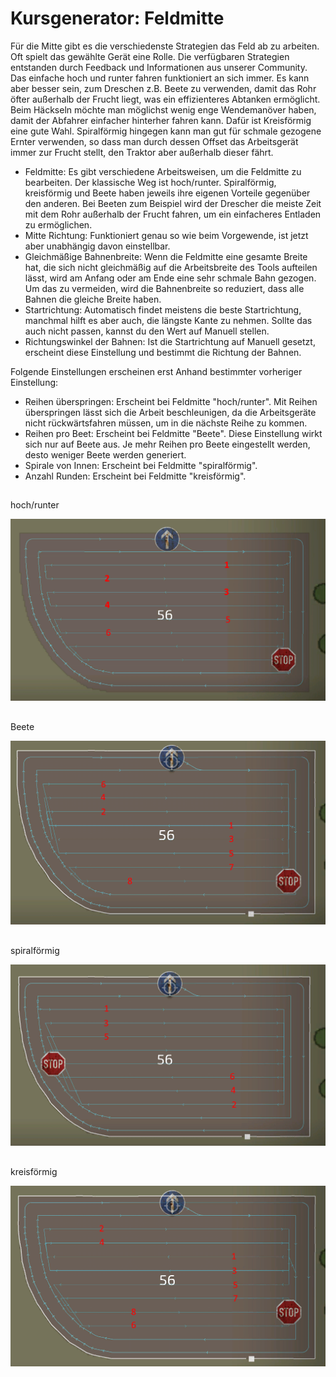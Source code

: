 # Kursgenerator: Feldmitte


Für die Mitte gibt es die verschiedenste Strategien das Feld ab zu arbeiten. Oft spielt das gewählte Gerät eine Rolle. Die verfügbaren Strategien entstanden durch Feedback und Informationen aus unserer Community.
Das einfache hoch und runter fahren funktioniert an sich immer. Es kann aber besser sein, zum Dreschen z.B. Beete zu verwenden, damit das Rohr öfter außerhalb der Frucht liegt, was ein effizienteres Abtanken ermöglicht.
Beim Häckseln möchte man möglichst wenig enge Wendemanöver haben, damit der Abfahrer einfacher hinterher fahren kann. Dafür ist Kreisförmig eine gute Wahl.
Spiralförmig hingegen kann man gut für schmale gezogene Ernter verwenden, so dass man durch dessen Offset das Arbeitsgerät immer zur Frucht stellt, den Traktor aber außerhalb dieser fährt.



- Feldmitte: Es gibt verschiedene Arbeitsweisen, um die Feldmitte zu bearbeiten. Der klassische Weg ist hoch/runter.
Spiralförmig, kreisförmig und Beete haben jeweils ihre eigenen Vorteile gegenüber den anderen. Bei Beeten zum Beispiel wird der Drescher die meiste Zeit mit dem Rohr außerhalb der Frucht fahren, um ein einfacheres Entladen zu ermöglichen.
- Mitte Richtung: Funktioniert genau so wie beim Vorgewende, ist jetzt aber unabhängig davon einstellbar.
- Gleichmäßige Bahnenbreite: Wenn die Feldmitte eine gesamte Breite hat, die sich nicht gleichmäßig auf die Arbeitsbreite des Tools aufteilen lässt, wird am Anfang oder am Ende eine sehr schmale Bahn gezogen. Um das zu vermeiden, wird die Bahnenbreite so reduziert, dass alle Bahnen die gleiche Breite haben.
- Startrichtung: Automatisch findet meistens die beste Startrichtung, manchmal hilft es aber auch, die längste Kante zu nehmen. Sollte das auch nicht passen, kannst du den Wert auf Manuell stellen.
- Richtungswinkel der Bahnen: Ist die Startrichtung auf Manuell gesetzt, erscheint diese Einstellung und bestimmt die Richtung der Bahnen.

Folgende Einstellungen erscheinen erst Anhand bestimmter vorheriger Einstellung:
- Reihen überspringen: Erscheint bei Feldmitte "hoch/runter". Mit Reihen überspringen lässt sich die Arbeit beschleunigen, da die Arbeitsgeräte nicht rückwärtsfahren müssen, um in die nächste Reihe zu kommen.
- Reihen pro Beet: Erscheint bei Feldmitte "Beete". Diese Einstellung wirkt sich nur auf Beete aus. Je mehr Reihen pro Beete eingestellt werden, desto weniger Beete werden generiert.
- Spirale von Innen: Erscheint bei Feldmitte "spiralförmig".
- Anzahl Runden: Erscheint bei Feldmitte "kreisförmig".


## 
hoch/runter


![Image](../assets/images/updown_0_0_1024_591.png)

## 
Beete


![Image](../assets/images/lands_0_0_1024_599.png)

## 
spiralförmig


![Image](../assets/images/spiral_0_0_1024_590.png)

## 
kreisförmig


![Image](../assets/images/racetrack_0_0_1024_589.png)


